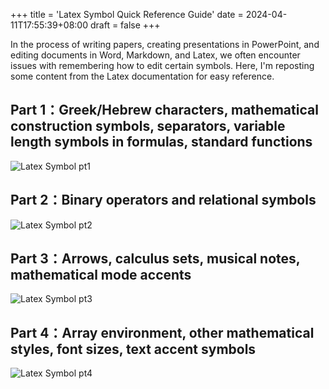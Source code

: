 +++
title = 'Latex Symbol Quick Reference Guide'
date = 2024-04-11T17:55:39+08:00
draft = false
+++

In the process of writing papers, creating presentations in PowerPoint, and editing documents in Word, Markdown, and Latex, we often encounter issues with remembering how to edit certain symbols. Here, I'm reposting some content from the Latex documentation for easy reference.


## Part 1：Greek/Hebrew characters, mathematical construction symbols, separators, variable length symbols in formulas, standard functions

<img src="/posts/latex_symbols/img/pt1.webp" alt="Latex Symbol pt1" class="center-image"/>

## Part 2：Binary operators and relational symbols

<img src="/posts/latex_symbols/img/pt2.webp" alt="Latex Symbol pt2" class="center-image"/>
 
## Part 3：Arrows, calculus sets, musical notes, mathematical mode accents

<img src="/posts/latex_symbols/img/pt3.webp" alt="Latex Symbol pt3" class="center-image"/>

## Part 4：Array environment, other mathematical styles, font sizes, text accent symbols

<img src="/posts/latex_symbols/img/pt4.webp" alt="Latex Symbol pt4" class="center-image"/>



